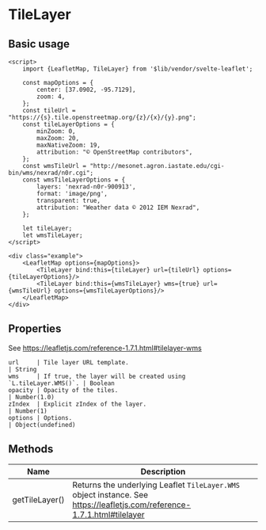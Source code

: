# TileLayer

## Basic usage

```example height:400
<script>
    import {LeafletMap, TileLayer} from '$lib/vendor/svelte-leaflet';

    const mapOptions = {
        center: [37.0902, -95.7129],
        zoom: 4,
    };
    const tileUrl = "https://{s}.tile.openstreetmap.org/{z}/{x}/{y}.png";
    const tileLayerOptions = {
        minZoom: 0,
        maxZoom: 20,
        maxNativeZoom: 19,
        attribution: "© OpenStreetMap contributors",
    };
    const wmsTileUrl = "http://mesonet.agron.iastate.edu/cgi-bin/wms/nexrad/n0r.cgi";
    const wmsTileLayerOptions = {
        layers: 'nexrad-n0r-900913',
        format: 'image/png',
        transparent: true,
        attribution: "Weather data © 2012 IEM Nexrad",
    };

    let tileLayer;
    let wmsTileLayer;
</script>

<div class="example">
    <LeafletMap options={mapOptions}>
        <TileLayer bind:this={tileLayer} url={tileUrl} options={tileLayerOptions}/>
        <TileLayer bind:this={wmsTileLayer} wms={true} url={wmsTileUrl} options={wmsTileLayerOptions}/>
    </LeafletMap>
</div>
```

## Properties

See https://leafletjs.com/reference-1.7.1.html#tilelayer-wms

```properties
url     | Tile layer URL template.                                      | String
wms     | If true, the layer will be created using `L.tileLayer.WMS()`. | Boolean
opacity | Opacity of the tiles.                                         | Number(1.0)
zIndex  | Explicit zIndex of the layer.                                 | Number(1)
options | Options.                                                      | Object(undefined)
```

## Methods

| Name           | Description                                                                                                              |
| -------------- | ------------------------------------------------------------------------------------------------------------------------ |
| getTileLayer() | Returns the underlying Leaflet `TileLayer.WMS` object instance. See https://leafletjs.com/reference-1.7.1.html#tilelayer |
